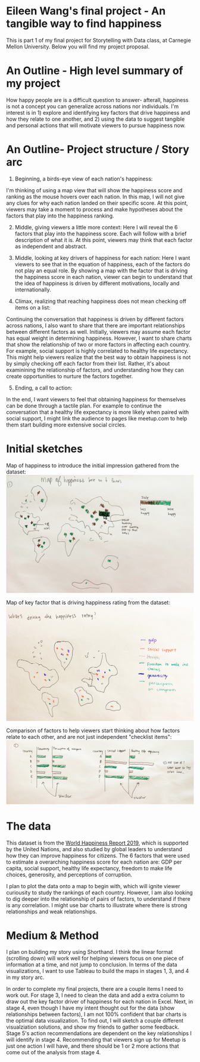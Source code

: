 # Eileen Wang's final project - An tangible way to find happiness
This is part 1 of my final project for Storytelling with Data class, at Carnegie Mellon University. Below you will find my project proposal. 

# An Outline - High level summary of my project
How happy people are is a difficult question to answer- afterall, happiness is not a concept you can generalize across nations nor individuals. I'm interest is in 1) explore and identifying key factors that drive happiness and how they relate to one another, and 2) using the data to suggest tangible and personal actions that will motivate viewers to pursue happiness now. 

# An Outline- Project structure / Story arc
1. Beginning, a birds-eye view of each nation's happiness: 

I'm thinking of using a map view that will show the happiness score and ranking as the mouse hovers over each nation. In this map, I will not give any clues for why each nation landed on their specific score. At this point, viewers may take a moment to process and make hypotheses about the factors that play into the happiness ranking.  

2. Middle, giving viewers a little more context: 
Here I will reveal the 6 factors that play into the happiness score. Each will follow with a brief description of what it is. At this point, viewers may think that each factor as independent and abstract.  

3. Middle, looking at key drivers of happiness for each nation: 
Here I want viewers to see that in the equation of happiness, each of the factors do not play an equal role. By showing a map with the factor that is driving the happiness score in each nation, viewer can begin to understand that the idea of happiness is driven by different motivations, locally and internationally. 

4. Climax, realizing that reaching happiness does not mean checking off items on a list: 

Continuing the conversation that happiness is driven by different factors across nations, I also want to share that there are important relationships between different factors as well. Initially, viewers may assume each factor has equal weight in determining happiness. However, I want to share charts that show the relationship of two or more factors in affecting each country. For example, social support is highly correlated to healthy life expectancy. This might help viewers realize that the best way to obtain happiness is not by simply checking off each factor from their list. Rather, it's about examinining the relationship of factors, and understanding how they can create opportunities to nurture the factors together. 

5. Ending, a call to action:

In the end, I want viewers to feel that obtaining happiness for themselves can be done through a tactile plan. For example to continue the conversation that a healthy life expectancy is more likely when paired with social support, I might link the audience to pages like meetup.com to help them start building more extensive social circles. 

# Initial sketches
Map of happiness to introduce the initial impression gathered from the dataset: 
![map](map.jpg)

Map of key factor that is driving happiness rating from the dataset: 
![drivinghappiness](drivinghappiness.jpg)

Comparison of factors to help viewers start thinking about how factors relate to each other, and are not just independent "checklist items":
![comparison](comparison.jpg)

# The data
This dataset is from the [World Happiness Report 2019](https://www.kaggle.com/unsdsn/world-happiness#2019.csv), which is supported by the United Nations, and also studied by global leaders to understand how they can improve happiness for citizens. The 6 factors that were used to estimate a overarching happiness score for each nation are: GDP per capita, social support, healthy life expectancy, freedom to make life choices, generosity, and perceptions of corruption. 

I plan to plot the data onto a map to begin with, which will ignite viewer curiousity to study the rankings of each country. However, I am also looking to dig deeper into the relationship of pairs of factors, to understand if there is any correlation. I might use bar charts to illustrate where there is strong relationships and weak relationships. 

# Medium & Method
I plan on building my story using Shorthand. I think the linear format (scrolling down) will work well for helping viewers focus on one piece of information at a time, and not jump to conclusion. In terms of the data visualizations, I want to use Tableau to build the maps in stages 1, 3, and 4 in my story arc. 

In order to complete my final projects, there are a couple items I need to work out. For stage 3, I need to clean the data and add a extra column to draw out the key factor driver of happiness for each nation in Excel. Next, in stage 4, even though I have my intent thought out for the data (show relationships between factors), I am not 100% confident that bar charts is the optimal data visualization. To find out, I will sketch a couple different visualziation solutions, and show my friends to gather some feedback. Stage 5's action recommendations are dependent on the key relationships I will identify in stage 4. Recommending that viewers sign up for Meetup is just one action I will have, and there should be 1 or 2 more actions that come out of the analysis from stage 4. 
